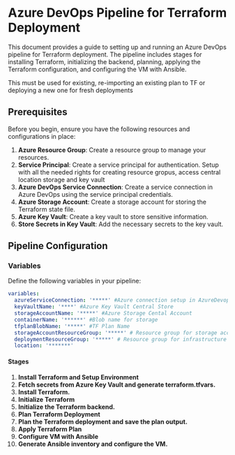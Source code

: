 # Azure DevOps Pipeline for Terraform Deployment

This document provides a guide to setting up and running an Azure DevOps pipeline for Terraform deployment. The pipeline includes stages for installing Terraform, initializing the backend, planning, applying the Terraform configuration, and configuring the VM with Ansible.

This must be used for existing, re-importing an existing plan to TF or deploying a new one for fresh deployments

## Prerequisites

Before you begin, ensure you have the following resources and configurations in place:

1. **Azure Resource Group**: Create a resource group to manage your resources.
2. **Service Principal**: Create a service principal for authentication. Setup with all the needed rights for creating resource gropus, access central location storage and key vault
3. **Azure DevOps Service Connection**: Create a service connection in Azure DevOps using the service principal credentials.
4. **Azure Storage Account**: Create a storage account for storing the Terraform state file.
5. **Azure Key Vault**: Create a key vault to store sensitive information.
6. **Store Secrets in Key Vault**: Add the necessary secrets to the key vault.

## Pipeline Configuration

### Variables

Define the following variables in your pipeline:

```yaml
variables:
  azureServiceConnection: '*****' #Azure connection setup in AzureDevops and Azure
  keyVaultName: '****' #Azure Key Vault Central Store
  storageAccountName: '*****' #Azure Storage Cental Account
  containerName: '******' #Blob name for storage
  tfplanBlobName: '*****' #TF Plan Name
  storageAccountResourceGroup: '*****' # Resource group for storage account
  deploymentResourceGroup: '*****' # Resource group for infrastructure deployment
  location: '*******'
```
#### Stages
1. **Install Terraform and Setup Environment**
2. **Fetch secrets from Azure Key Vault and generate terraform.tfvars.**
3. **Install Terraform.**
4. **Initialize Terraform**
5. **Initialize the Terraform backend.**
6. **Plan Terraform Deployment**
7. **Plan the Terraform deployment and save the plan output.**
8. **Apply Terraform Plan**
9. **Configure VM with Ansible**
10. **Generate Ansible inventory and configure the VM.**